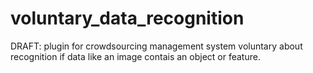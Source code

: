 # voluntary_data_recognition
DRAFT: plugin for crowdsourcing management system voluntary about recognition if data like an image contais an object or feature.
